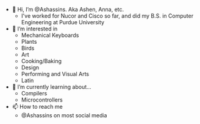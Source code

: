 - 👋 Hi, I’m @Ashassins. Aka Ashen, Anna, etc.
    - I've worked for Nucor and Cisco so far, and did my B.S. in Computer Engineering at Purdue University
- 👀 I’m interested in 
    - Mechanical Keyboards
    - Plants
    - Birds
    - Art
    - Cooking/Baking
    - Design
    - Performing and Visual Arts
    - Latin
- 🌱 I’m currently learning about...
    - Compilers
    - Microcontrollers
- 📫 How to reach me 
    - @Ashassins on most social media
<!---
Ashassins/Ashassins is a ✨ special ✨ repository because its `README.md` (this file) appears on your GitHub profile.
You can click the Preview link to take a look at your changes.
--->
